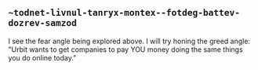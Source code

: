 ## `~todnet-livnul-tanryx-montex--fotdeg-battev-dozrev-samzod`
I see the fear angle being explored above. I will try honing the greed angle: 
"Urbit wants to get companies to pay YOU money doing the same things you do online today."